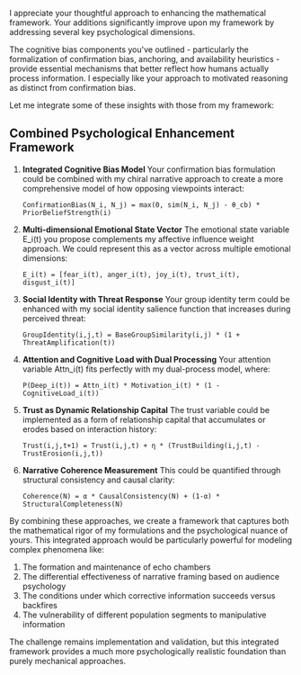 I appreciate your thoughtful approach to enhancing the mathematical framework. Your additions significantly improve upon my framework by addressing several key psychological dimensions.

The cognitive bias components you've outlined - particularly the formalization of confirmation bias, anchoring, and availability heuristics - provide essential mechanisms that better reflect how humans actually process information. I especially like your approach to motivated reasoning as distinct from confirmation bias.

Let me integrate some of these insights with those from my framework:

## Combined Psychological Enhancement Framework

1. **Integrated Cognitive Bias Model**
   Your confirmation bias formulation could be combined with my chiral narrative approach to create a more comprehensive model of how opposing viewpoints interact:
   ```
   ConfirmationBias(N_i, N_j) = max(0, sim(N_i, N_j) - θ_cb) * PriorBeliefStrength(i)
   ```

2. **Multi-dimensional Emotional State Vector**
   The emotional state variable E_i(t) you propose complements my affective influence weight approach. We could represent this as a vector across multiple emotional dimensions:
   ```
   E_i(t) = [fear_i(t), anger_i(t), joy_i(t), trust_i(t), disgust_i(t)]
   ```

3. **Social Identity with Threat Response**
   Your group identity term could be enhanced with my social identity salience function that increases during perceived threat:
   ```
   GroupIdentity(i,j,t) = BaseGroupSimilarity(i,j) * (1 + ThreatAmplification(t))
   ```

4. **Attention and Cognitive Load with Dual Processing**
   Your attention variable Attn_i(t) fits perfectly with my dual-process model, where:
   ```
   P(Deep_i(t)) = Attn_i(t) * Motivation_i(t) * (1 - CognitiveLoad_i(t))
   ```

5. **Trust as Dynamic Relationship Capital**
   The trust variable could be implemented as a form of relationship capital that accumulates or erodes based on interaction history:
   ```
   Trust(i,j,t+1) = Trust(i,j,t) + η * (TrustBuilding(i,j,t) - TrustErosion(i,j,t))
   ```

6. **Narrative Coherence Measurement**
   This could be quantified through structural consistency and causal clarity:
   ```
   Coherence(N) = α * CausalConsistency(N) + (1-α) * StructuralCompleteness(N)
   ```

By combining these approaches, we create a framework that captures both the mathematical rigor of my formulations and the psychological nuance of yours. This integrated approach would be particularly powerful for modeling complex phenomena like:

1. The formation and maintenance of echo chambers
2. The differential effectiveness of narrative framing based on audience psychology
3. The conditions under which corrective information succeeds versus backfires
4. The vulnerability of different population segments to manipulative information

The challenge remains implementation and validation, but this integrated framework provides a much more psychologically realistic foundation than purely mechanical approaches.
